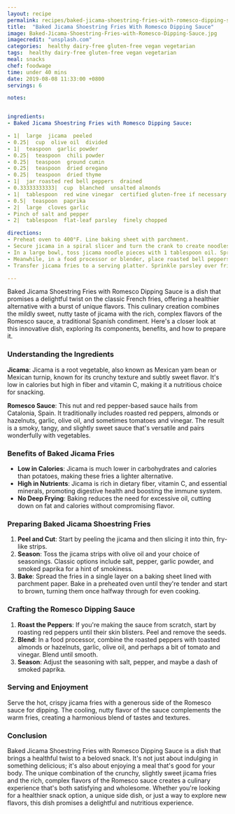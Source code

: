 ```yaml
---
layout: recipe
permalink: recipes/baked-jicama-shoestring-fries-with-romesco-dipping-sauce
title:  "Baked Jicama Shoestring Fries With Romesco Dipping Sauce"
image: Baked-Jicama-Shoestring-Fries-with-Romesco-Dipping-Sauce.jpg
imagecredit: "unsplash.com"
categories:  healthy dairy-free gluten-free vegan vegetarian
tags:  healthy dairy-free gluten-free vegan vegetarian
meal: snacks
chef: foodwage
time: under 40 mins
date: 2019-08-08 11:33:00 +0800
servings: 6

notes:


ingredients:
- Baked Jicama Shoestring Fries with Romesco Dipping Sauce:

- 1|  large  jicama  peeled
- 0.25|  cup  olive oil  divided
- 1|  teaspoon  garlic powder
- 0.25|  teaspoon  chili powder
- 0.25|  teaspoon  ground cumin
- 0.25|  teaspoon  dried oregano
- 0.25|  teaspoon  dried thyme
- 1|  jar roasted red bell peppers  drained
- 0.33333333333|  cup  blanched  unsalted almonds
- 1|  tablespoon  red wine vinegar  certified gluten-free if necessary
- 0.5|  teaspoon  paprika
- 2|  large  cloves garlic
- Pinch of salt and pepper
- 2|  tablespoon  flat-leaf parsley  finely chopped

directions:
- Preheat oven to 400°F. Line baking sheet with parchment.
- Secure jicama in a spiral slicer and turn the crank to create noodles. Using a sharp knife, cut jicama noodles into 2–3-inch pieces.
- In a large bowl, toss jicama noodle pieces with 1 tablespoon oil. Sprinkle with garlic powder, chili powder, cumin, oregano and thyme; toss to coat. Spread jicama in an even layer on a large rimmed baking sheet. Bake for 25–30 minutes, turning halfway, until golden and crispy.
- Meanwhile, in a food processor or blender, place roasted bell peppers, almonds, remaining 3 tablespoons oil, vinegar, paprika, garlic, salt and pepper; purée until smooth.
- Transfer jicama fries to a serving platter. Sprinkle parsley over fries, and serve with sauce for dipping.

---
```


Baked Jicama Shoestring Fries with Romesco Dipping Sauce is a dish that promises a delightful twist on the classic French fries, offering a healthier alternative with a burst of unique flavors. This culinary creation combines the mildly sweet, nutty taste of jicama with the rich, complex flavors of the Romesco sauce, a traditional Spanish condiment. Here's a closer look at this innovative dish, exploring its components, benefits, and how to prepare it.

### Understanding the Ingredients

**Jicama**: Jicama is a root vegetable, also known as Mexican yam bean or Mexican turnip, known for its crunchy texture and subtly sweet flavor. It's low in calories but high in fiber and vitamin C, making it a nutritious choice for snacking.

**Romesco Sauce**: This nut and red pepper-based sauce hails from Catalonia, Spain. It traditionally includes roasted red peppers, almonds or hazelnuts, garlic, olive oil, and sometimes tomatoes and vinegar. The result is a smoky, tangy, and slightly sweet sauce that's versatile and pairs wonderfully with vegetables.

### Benefits of Baked Jicama Fries

- **Low in Calories**: Jicama is much lower in carbohydrates and calories than potatoes, making these fries a lighter alternative.
- **High in Nutrients**: Jicama is rich in dietary fiber, vitamin C, and essential minerals, promoting digestive health and boosting the immune system.
- **No Deep Frying**: Baking reduces the need for excessive oil, cutting down on fat and calories without compromising flavor.

### Preparing Baked Jicama Shoestring Fries

1. **Peel and Cut**: Start by peeling the jicama and then slicing it into thin, fry-like strips.
2. **Season**: Toss the jicama strips with olive oil and your choice of seasonings. Classic options include salt, pepper, garlic powder, and smoked paprika for a hint of smokiness.
3. **Bake**: Spread the fries in a single layer on a baking sheet lined with parchment paper. Bake in a preheated oven until they're tender and start to brown, turning them once halfway through for even cooking.

### Crafting the Romesco Dipping Sauce

1. **Roast the Peppers**: If you're making the sauce from scratch, start by roasting red peppers until their skin blisters. Peel and remove the seeds.
2. **Blend**: In a food processor, combine the roasted peppers with toasted almonds or hazelnuts, garlic, olive oil, and perhaps a bit of tomato and vinegar. Blend until smooth.
3. **Season**: Adjust the seasoning with salt, pepper, and maybe a dash of smoked paprika.

### Serving and Enjoyment

Serve the hot, crispy jicama fries with a generous side of the Romesco sauce for dipping. The cooling, nutty flavor of the sauce complements the warm fries, creating a harmonious blend of tastes and textures.

### Conclusion

Baked Jicama Shoestring Fries with Romesco Dipping Sauce is a dish that brings a healthful twist to a beloved snack. It's not just about indulging in something delicious; it's also about enjoying a meal that's good for your body. The unique combination of the crunchy, slightly sweet jicama fries and the rich, complex flavors of the Romesco sauce creates a culinary experience that's both satisfying and wholesome. Whether you're looking for a healthier snack option, a unique side dish, or just a way to explore new flavors, this dish promises a delightful and nutritious experience.